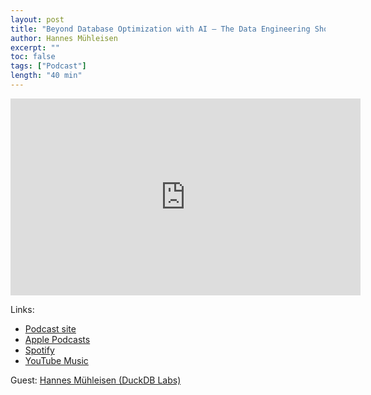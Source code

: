 ```yaml
---
layout: post
title: "Beyond Database Optimization with AI – The Data Engineering Show"
author: Hannes Mühleisen
excerpt: ""
toc: false
tags: ["Podcast"]
length: "40 min"
---
```


<div class="video-container">
<iframe width="560" height="315" src="https://www.youtube-nocookie.com/embed/AveV-29uXRA?si=sJ9AUiFTxYU59xru" title="YouTube video player" frameborder="0" allow="accelerometer; autoplay; clipboard-write; encrypted-media; gyroscope; picture-in-picture; web-share" referrerpolicy="strict-origin-when-cross-origin" allowfullscreen></iframe>
</div>

Links:

* [Podcast site](https://www.dataengineeringshow.com/e/18pv9vz8-beyond-database-optimization-with-ai)
* [Apple Podcasts](https://podcasts.apple.com/us/podcast/beyond-database-optimization-with-ai/id1561927688?i=1000699859004)
* [Spotify](https://open.spotify.com/episode/2MkvDI6jo6mEkcHuUjhI0w)
* [YouTube Music](https://music.youtube.com/watch?v=AveV-29uXRA&si=uUWDqc11nFFqMABn)

Guest: [Hannes Mühleisen (DuckDB Labs)](https://hannes.muehleisen.org/)
